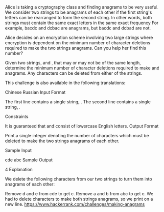 Alice is taking a cryptography class and finding anagrams to be very useful. We consider two strings to be anagrams of each other if the first string's letters can be rearranged to form the second string. In other words, both strings must contain the same exact letters in the same exact frequency For example, bacdc and dcbac are anagrams, but bacdc and dcbad are not.

Alice decides on an encryption scheme involving two large strings where encryption is dependent on the minimum number of character deletions required to make the two strings anagrams. Can you help her find this number?

Given two strings,  and , that may or may not be of the same length, determine the minimum number of character deletions required to make  and  anagrams. Any characters can be deleted from either of the strings.

This challenge is also available in the following translations:

Chinese
Russian
Input Format

The first line contains a single string, . 
The second line contains a single string, .

Constraints

It is guaranteed that  and  consist of lowercase English letters.
Output Format

Print a single integer denoting the number of characters which must be deleted to make the two strings anagrams of each other.

Sample Input

cde
abc
Sample Output

4
Explanation

We delete the following characters from our two strings to turn them into anagrams of each other:

Remove d and e from cde to get c.
Remove a and b from abc to get c.
We had to delete  characters to make both strings anagrams, so we print  on a new line.
https://www.hackerrank.com/challenges/making-anagrams
